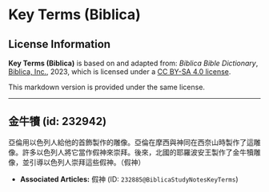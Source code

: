 # Key Terms (Biblica)

## License Information

**Key Terms (Biblica)** is based on and adapted from: _Biblica Bible Dictionary_, [Biblica, Inc.](https://www.biblica.com/), 2023, which is licensed under a [CC BY-SA 4.0 license](https://creativecommons.org/licenses/by-sa/4.0/legalcode.en).

This markdown version is provided under the same license.



--------------------------------

## 金牛犢 (id: 232942)

亞倫用以色列人給他的首飾製作的雕像。亞倫在摩西與神同在西奈山時製作了這雕像。許多以色列人將它當作假神來崇拜。後來，北國的耶羅波安王製作了金牛犢雕像，並引導以色列人崇拜這些假神。（假神）

* **Associated Articles:** 假神 (ID: `232885@BiblicaStudyNotesKeyTerms`)

